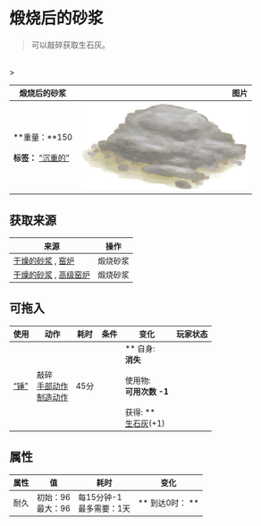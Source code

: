 # 煅烧后的砂浆  
> 可以敲碎获取生石灰。  
<br>  
>   
  
  煅烧后的砂浆  |   图片   
 ----  |  ----:   
 **重量：**150<br><br>**标签：**	[“沉重的”](tag_Heavy.md)  |  <img decoding="async" src="Sprite/MortarBurnt.png" href="a.md" style="max-width:300px;max-height:300px;">   
  
## 获取来源  
来源  |  操作  
----  |  ----  
[干燥的砂浆](MortarDry.md) , [窑炉](Kiln.md)  |  煅烧砂浆  
[干燥的砂浆](MortarDry.md) , [高级窑炉](KilnAdvanced.md)  |  煅烧砂浆  
## 可拖入  
使用  |  动作  |  耗时  |  条件  |  变化  |  玩家状态  
----  |  ----  |  ----  |  ----  |  ----  |  ----  
[“锤”](tag_Hammer.md)  |  敲碎<br>[手部动作](HandAction.md)<br>[制造动作](CraftAction.md)  |  45分  |    |  ** 自身: **<br>消失<br><br>** 使用物: **<br>可用次数  -1<br><br>** 获得: **<br>  [生石灰](Quicklime.md)(+1)<br>  |    
## 属性   
属性  |  值  |  耗时  |  变化  
----  |  ----  |  ----  |  ----  
耐久  |  初始：96<br>最大：96  |  每15分钟-1<br>最多需要：1天  |  ** 到达0时： **<br>  


<script>document.title="煅烧后的砂浆 - 卡牌生存百科 Card Survival Wiki";</script>